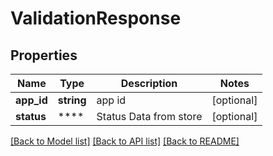 # ValidationResponse

## Properties
Name | Type | Description | Notes
------------ | ------------- | ------------- | -------------
**app_id** | **string** | app id | [optional] 
**status** | **** | Status Data from store | [optional] 

[[Back to Model list]](../README.md#documentation-for-models) [[Back to API list]](../README.md#documentation-for-api-endpoints) [[Back to README]](../README.md)

